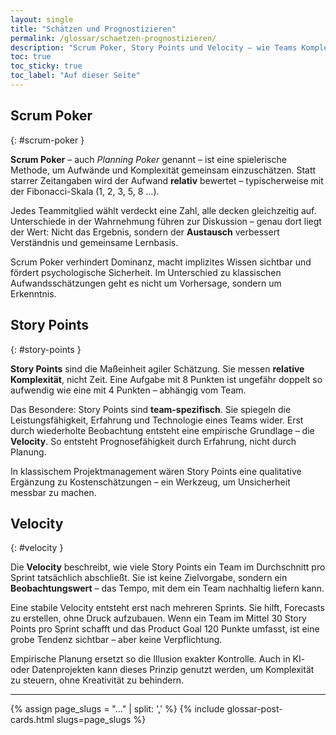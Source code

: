 ```yaml
---
layout: single
title: "Schätzen und Prognostizieren"
permalink: /glossar/schaetzen-prognostizieren/
description: "Scrum Poker, Story Points und Velocity – wie Teams Komplexität verstehen, realistisch planen und empirisch lernen."
toc: true
toc_sticky: true
toc_label: "Auf dieser Seite"
---
```


## Scrum Poker
{: #scrum-poker }

**Scrum Poker** – auch *Planning Poker* genannt – ist eine spielerische Methode, um Aufwände und Komplexität gemeinsam einzuschätzen.
Statt starrer Zeitangaben wird der Aufwand **relativ** bewertet – typischerweise mit der Fibonacci-Skala (1, 2, 3, 5, 8 …).

Jedes Teammitglied wählt verdeckt eine Zahl, alle decken gleichzeitig auf.
Unterschiede in der Wahrnehmung führen zur Diskussion – genau dort liegt der Wert:
Nicht das Ergebnis, sondern der **Austausch** verbessert Verständnis und gemeinsame Lernbasis.

Scrum Poker verhindert Dominanz, macht implizites Wissen sichtbar und fördert psychologische Sicherheit.
Im Unterschied zu klassischen Aufwandsschätzungen geht es nicht um Vorhersage, sondern um Erkenntnis.

## Story Points
{: #story-points }

**Story Points** sind die Maßeinheit agiler Schätzung.
Sie messen **relative Komplexität**, nicht Zeit.
Eine Aufgabe mit 8 Punkten ist ungefähr doppelt so aufwendig wie eine mit 4 Punkten – abhängig vom Team.

Das Besondere: Story Points sind **team-spezifisch**.
Sie spiegeln die Leistungsfähigkeit, Erfahrung und Technologie eines Teams wider.
Erst durch wiederholte Beobachtung entsteht eine empirische Grundlage – die **Velocity**.
So entsteht Prognosefähigkeit durch Erfahrung, nicht durch Planung.

In klassischem Projektmanagement wären Story Points eine qualitative Ergänzung zu Kostenschätzungen – ein Werkzeug, um Unsicherheit messbar zu machen.

## Velocity
{: #velocity }

Die **Velocity** beschreibt, wie viele Story Points ein Team im Durchschnitt pro Sprint tatsächlich abschließt.
Sie ist keine Zielvorgabe, sondern ein **Beobachtungswert** – das Tempo, mit dem ein Team nachhaltig liefern kann.

Eine stabile Velocity entsteht erst nach mehreren Sprints.
Sie hilft, Forecasts zu erstellen, ohne Druck aufzubauen.
Wenn ein Team im Mittel 30 Story Points pro Sprint schafft und das Product Goal 120 Punkte umfasst, ist eine grobe Tendenz sichtbar – aber keine Verpflichtung.

Empirische Planung ersetzt so die Illusion exakter Kontrolle.
Auch in KI- oder Datenprojekten kann dieses Prinzip genutzt werden, um Komplexität zu steuern, ohne Kreativität zu behindern.

---

{% assign page_slugs = "..." | split: ',' %}
{% include glossar-post-cards.html slugs=page_slugs %}
